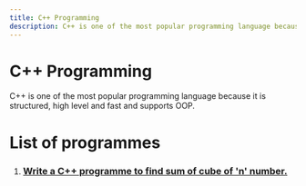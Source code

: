 ```yaml
---
title: C++ Programming
description: C++ is one of the most popular programming language because it is structured, high level and fast and supports OOP.
---
```


<Hero slots="heading, text" background="rgb(50 50 50)" />

# C++ Programming

C++ is one of the most popular programming language because it is structured, high level and fast and supports OOP.

<DiscoverBlock slots="link, text"/>

# List of programmes
1. ### [Write a C++ programme to find sum of cube of 'n' number.](./Sum-of-cube/)
